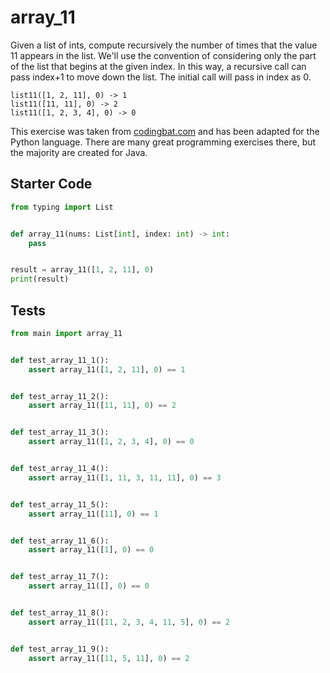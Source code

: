 # array_11





Given a list of ints, compute recursively the number of times that the value 11 appears in the list. We'll use the convention of considering only the part of the list that begins at the given index. In this way, a recursive call can pass index+1 to move down the list. The initial call will pass in index as 0.

```
list11([1, 2, 11], 0) -> 1
list11([11, 11], 0) -> 2
list11([1, 2, 3, 4], 0) -> 0
```

This exercise was taken from [codingbat.com](https://codingbat.com/prob/p135988) and has been adapted for the Python language. There are many great programming exercises there, but the majority are created for Java.

## Starter Code
```python
from typing import List


def array_11(nums: List[int], index: int) -> int:
    pass


result = array_11([1, 2, 11], 0)
print(result)
```

## Tests
```python
from main import array_11


def test_array_11_1():
    assert array_11([1, 2, 11], 0) == 1


def test_array_11_2():
    assert array_11([11, 11], 0) == 2


def test_array_11_3():
    assert array_11([1, 2, 3, 4], 0) == 0


def test_array_11_4():
    assert array_11([1, 11, 3, 11, 11], 0) == 3


def test_array_11_5():
    assert array_11([11], 0) == 1


def test_array_11_6():
    assert array_11([1], 0) == 0


def test_array_11_7():
    assert array_11([], 0) == 0


def test_array_11_8():
    assert array_11([11, 2, 3, 4, 11, 5], 0) == 2


def test_array_11_9():
    assert array_11([11, 5, 11], 0) == 2
```
